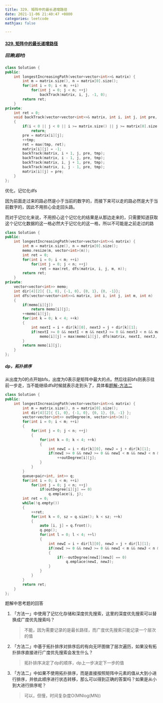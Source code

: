```yaml
---
title: 329. 矩阵中的最长递增路径
date: 2021-11-06 21:40:47 +0800
categories: leetcode
mathjax: false

---
```


#### [329. 矩阵中的最长递增路径](https://leetcode-cn.com/problems/longest-increasing-path-in-a-matrix/)


##### 回溯(超时)

```c++
class Solution {
public:
    int longestIncreasingPath(vector<vector<int>>& matrix) {
        int m = matrix.size(), n = matrix[0].size();
        for(int i = 0; i < m; ++i)
            for(int j = 0; j < n; ++j)
                backTrack(matrix, i, j, -1, 0);
        return ret;
    }
private:
    int ret = 0;
    void backTrack(vector<vector<int>>& matrix, int i, int j, int pre, int tmp)
    {
        if(i < 0 || j < 0 || i >= matrix.size() || j >= matrix[0].size() || matrix[i][j] <= pre || matrix[i][j] == -1)
            return;
        pre = matrix[i][j];
        ++tmp;
        ret = max(tmp, ret);
        matrix[i][j] = -1;
        backTrack(matrix, i + 1, j, pre, tmp);
        backTrack(matrix, i - 1, j, pre, tmp);
        backTrack(matrix, i, j + 1, pre, tmp);
        backTrack(matrix, i, j - 1, pre, tmp);
        matrix[i][j] = pre;
    }
};
```

优化，记忆化dfs

因为前面走过来的路必然是小于当前的数字的，而接下来可以走的路必然是大于当前数字的，因此不用担心会走回头路。

而对于记忆化来说，不用担心这个记忆化的结果是从那边走来的，只需要知道获取这个记忆化数据的这一格必然大于记忆化的这一格，所以不可能是之前走过的路

```c++
class Solution {
public:
    int longestIncreasingPath(vector<vector<int>>& matrix) {
        int m = matrix.size(), n = matrix[0].size();
        memo.resize(m, vector<int>(n));
        int ret = 0;
        for(int i = 0; i < m; ++i)
            for(int j = 0; j < n; ++j)
                ret = max(ret, dfs(matrix, i, j, m, n));
        return ret;
    }
private:
    vector<vector<int>> memo;
    int dir[4][2]{ {1, 0}, {-1, 0}, {0, 1}, {0, -1}};
    int dfs(vector<vector<int>>& matrix, int i, int j, int m, int n)
    {
        if(memo[i][j])
            return memo[i][j];
        ++memo[i][j];
        for(int k = 0; k < 4; ++k)
        {
            int nextI = i + dir[k][0], nextJ = j + dir[k][1];
            if(nextI >= 0 && nextI < m && nextJ >= 0 && nextJ < n && matrix[nextI][nextJ] > matrix[i][j])
                memo[i][j] = max(memo[i][j], dfs(matrix, nextI, nextJ, m, n) + 1);
        }
        return memo[i][j];
    }
};
```



##### dp，拓扑排序

从出度为0的点开始bfs，出度为0表示是矩阵中最大的点。然后往前bfs则表示往前一步走，当不能继续dfs时候就表示走到头了，具体看[题解-方法二](https://leetcode-cn.com/problems/longest-increasing-path-in-a-matrix/solution/ju-zhen-zhong-de-zui-chang-di-zeng-lu-jing-by-le-2/)

```c++
class Solution {
public:
    int longestIncreasingPath(vector<vector<int>>& matrix) {
        int m = matrix.size(), n = matrix[0].size();
        int dir[4][2]{ {1, 0}, {-1, 0}, {0, 1}, {0, -1} };
        vector<vector<int>> outDegree(m, vector<int>(n));
        for(int i = 0; i < m; ++i)
        {
            for(int j = 0; j < n; ++j)
            {
                for(int k = 0; k < 4; ++k)
                {
                    int newI = i + dir[k][0], newJ = j + dir[k][1];
                    if(newI >= 0 && newJ >= 0 && newI < m && newJ < n && matrix[newI][newJ] > matrix[i][j])
                        ++outDegree[i][j];
                }
            }
        }
        queue<pair<int, int>> q;
        for(int i = 0; i < m; ++i)
            for(int j = 0; j < n; ++j)
                if(outDegree[i][j] == 0)
                    q.emplace(i, j);
        int ret = 0;
        while(!q.empty())
        {
            ++ret;
            for(int k = 0, sz = q.size(); k < sz; ++k)
            {
                auto [i, j] = q.front();
                q.pop();
                for(int l = 0; l < 4; ++l)
                {
                    int newI = i + dir[l][0], newJ = j + dir[l][1];
                    if(newI >= 0 && newJ >= 0 && newI < m && newJ < n && matrix[newI][newJ] < matrix[i][j])
                    {
                        if(--outDegree[newI][newJ] == 0)
                            q.emplace(newI, newJ);
                    }
                }
            }
        }
        return ret;
    }
};
```



题解中思考题的回答

1. 「方法一」中使用了记忆化存储和深度优先搜索，这里的深度优先搜索可以替换成广度优先搜索吗？

   > 不能，因为需要记录的是最长路径，而广度优先搜索只能记录一个层次的值

2. 「方法二」中基于拓扑排序对排序后的有向无环图做了层次遍历，如果没有拓扑排序直接进行广度优先搜索会发生什么？

   > 拓扑排序决定了dp的顺序，dp上一步决定下一步的值

3. 「方法二」中如果不使用拓扑排序，而是直接按照矩阵中元素的值从大到小进行排序，并依此顺序进行状态转移，那么可以得到正确的答案吗？如果是从小到大进行排序呢？

   > 可以，但慢，时间复杂度O(MNlog(MN))

